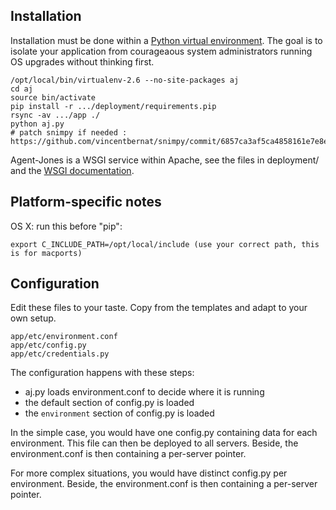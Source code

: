 Installation
------------

Installation must be done within a [Python virtual environment](http://www.virtualenv.org/). The goal is to isolate your application from courageaous system administrators running OS upgrades without thinking first.

    /opt/local/bin/virtualenv-2.6 --no-site-packages aj
    cd aj
    source bin/activate 
    pip install -r .../deployment/requirements.pip 
    rsync -av .../app ./
    python aj.py
    # patch snimpy if needed : https://github.com/vincentbernat/snimpy/commit/6857ca3af5ca4858161e7e8e3985bd07ecd7b4a2

Agent-Jones is a WSGI service within Apache, see the files in deployment/ and the [WSGI documentation](https://code.google.com/p/modwsgi/).


Platform-specific notes
-----------------------

OS X: run this before "pip":

    export C_INCLUDE_PATH=/opt/local/include (use your correct path, this is for macports)


Configuration
-------------

Edit these files to your taste. Copy from the templates and adapt to your own setup.

	app/etc/environment.conf
    app/etc/config.py
    app/etc/credentials.py

The configuration happens with these steps:

- aj.py loads environment.conf to decide where it is running
- the default section of config.py is loaded
- the `environment` section of config.py is loaded

In the simple case, you would have one config.py containing data for each environment. This file can then be deployed to all servers. Beside, the environment.conf is then containing a per-server pointer.

For more complex situations, you would have distinct config.py per environment. Beside, the environment.conf is then containing a per-server pointer.


